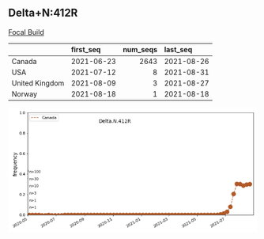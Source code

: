 

## Delta+N:412R
[Focal Build](https://nextstrain.org/groups/neherlab/ncov/Delta.N.412R?c=gt-S_613)

|                | first_seq   |   num_seqs | last_seq   |
|:---------------|:------------|-----------:|:-----------|
| Canada         | 2021-06-23  |       2643 | 2021-08-26 |
| USA            | 2021-07-12  |          8 | 2021-08-31 |
| United Kingdom | 2021-08-09  |          3 | 2021-08-27 |
| Norway         | 2021-08-18  |          1 | 2021-08-18 |

![Overall trends Delta.N.412R](/overall_trends_figures/overall_trends_Delta.N.412R.png)